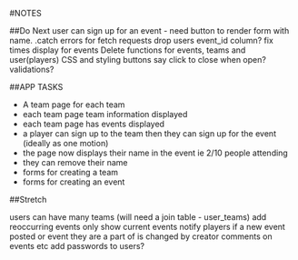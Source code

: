 #NOTES

##Do Next
user can sign up for an event - need button to render form with name.
.catch errors for fetch requests
drop users event_id column?
fix times display for events
Delete functions for events, teams and user(players)
CSS and styling
buttons say click to close when open?
validations?


##APP TASKS
- A team page for each team
- each team page team information displayed
- each team page has events displayed
- a player can sign up to the team then they can sign up for the event (ideally as one motion)
- the page now displays their name in the event ie 2/10 people attending
- they can remove their name
- forms for creating a team
- forms for creating an event

##Stretch

users can have many teams (will need a join table - user_teams)
add reoccurring events
only show current events
notify players if a new event posted or event they are a part of is changed by creator
comments on events etc
add passwords to users?